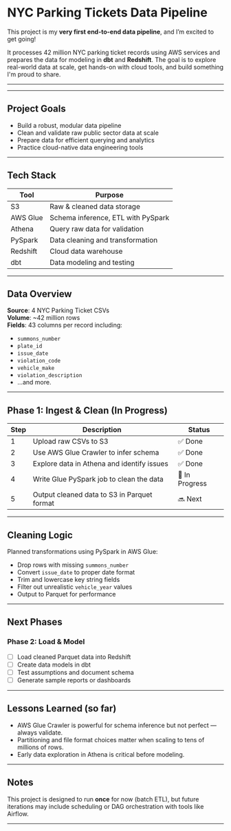 # NYC Parking Tickets Data Pipeline

This project is my **very first end-to-end data pipeline**, and I’m excited to get going!

It processes 42 million NYC parking ticket records using AWS services and prepares the data for modeling in **dbt** and **Redshift**. The goal is to explore real-world data at scale, get hands-on with cloud tools, and build something I'm proud to share.

---


---

## Project Goals

- Build a robust, modular data pipeline
- Clean and validate raw public sector data at scale
- Prepare data for efficient querying and analytics
- Practice cloud-native data engineering tools

---

## Tech Stack

| Tool          | Purpose                                 |
|---------------|------------------------------------------|
| S3            | Raw & cleaned data storage               |
| AWS Glue      | Schema inference, ETL with PySpark       |
| Athena        | Query raw data for validation            |
| PySpark       | Data cleaning and transformation         |
| Redshift      | Cloud data warehouse                     |
| dbt           | Data modeling and testing                |

---

## Data Overview

**Source**: 4 NYC Parking Ticket CSVs  
**Volume**: ~42 million rows  
**Fields**: 43 columns per record including:

- `summons_number`
- `plate_id`
- `issue_date`
- `violation_code`
- `vehicle_make`
- `violation_description`
- ...and more.

---

## Phase 1: Ingest & Clean (In Progress)

| Step | Description | Status |
|------|-------------|--------|
| 1    | Upload raw CSVs to S3 | ✅ Done |
| 2    | Use AWS Glue Crawler to infer schema | ✅ Done |
| 3    | Explore data in Athena and identify issues | ✅ Done |
| 4    | Write Glue PySpark job to clean the data | 🔄 In Progress |
| 5    | Output cleaned data to S3 in Parquet format | 🔜 Next |

---

## Cleaning Logic

Planned transformations using PySpark in AWS Glue:

- Drop rows with missing `summons_number`
- Convert `issue_date` to proper date format
- Trim and lowercase key string fields
- Filter out unrealistic `vehicle_year` values
- Output to Parquet for performance

---

## Next Phases

### Phase 2: Load & Model

- [ ] Load cleaned Parquet data into Redshift
- [ ] Create data models in dbt
- [ ] Test assumptions and document schema
- [ ] Generate sample reports or dashboards

---

## Lessons Learned (so far)

- AWS Glue Crawler is powerful for schema inference but not perfect — always validate.
- Partitioning and file format choices matter when scaling to tens of millions of rows.
- Early data exploration in Athena is critical before modeling.

---

## Notes

This project is designed to run **once** for now (batch ETL), but future iterations may include scheduling or DAG orchestration with tools like Airflow.

---

